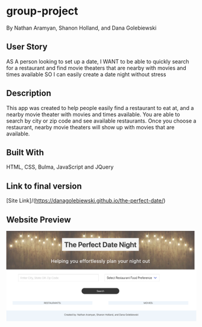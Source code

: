 # group-project
By Nathan Aramyan, Shanon Holland, and Dana Golebiewski


## User Story 

AS A person looking to set up a date,
I WANT to be able to quickly search for a restaurant and find movie theaters that are nearby with movies and times available 
SO I can easily create a date night without stress 


## Description 

This app was created to help people easily find a restaurant to eat at, and a nearby movie theater with movies and times available. You are able to search by city or zip code and see available restaurants. Once you choose a restaurant, nearby movie theaters will show up with movies that are available.


## Built With 

HTML, CSS, Bulma, JavaScript and JQuery 


## Link to final version 

[Site Link]/(https://danagolebiewski.github.io/the-perfect-date/)


## Website Preview 
![Website Preview](./assets/images/website-preview.png)
